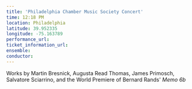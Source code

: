 ```yaml
---
title: 'Philadelphia Chamber Music Society Concert'
time: 12:18 PM
location: Philadelphia
latitude: 39.952335
longitude: -75.163789
performance_url: 
ticket_information_url: 
ensemble: 
conductor: 
---
```

Works by Martin Bresnick, Augusta Read Thomas, James Primosch, Salvatore Sciarrino, and the World Premiere of Bernard Rands' <em>Memo 6b</em>